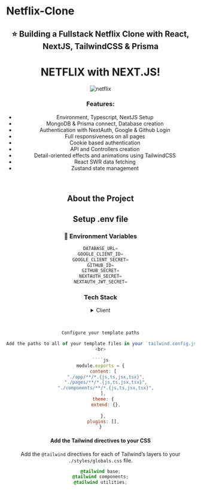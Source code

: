 # Netflix-Clone
<div style="text-align: center;"> 
 
## :star: Building a Fullstack Netflix Clone with React, NextJS, TailwindCSS & Prisma
 

  <h1>NETFLIX with NEXT.JS!</h1>
 
![netflix](https://github.com/oykuky/Netflix-Clone/assets/100612413/a1133f2a-b997-4e98-a6d2-b141c174cc8d)


  ### Features:


- Environment, Typescript, NextJS Setup
- MongoDB & Prisma connect, Database creation
- Authentication with NextAuth, Google & Github Login
- Full responsiveness on all pages
- Cookie based authentication
- API and Controllers creation
- Detail-oriented effects and animations using TailwindCSS
- React SWR data fetching
- Zustand state management


<br />


## About the Project


## Setup .env file
### :key: Environment Variables


```js
DATABASE_URL=
GOOGLE_CLIENT_ID=
GOOGLE_CLIENT_SECRET=
GITHUB_ID=
GITHUB_SECRET=
NEXTAUTH_SECRET=
NEXTAUTH_JWT_SECRET=
``` 

### Tech Stack

<details>
  <summary>Client</summary>
  <ul>
    <li><a href="https://#/">Typescript</a></li>
    <li><a href="https://reactjs.org/">React.js</a></li>
    <li><a href="https://tailwindcss.com/">TailwindCSS</a></li>
    <li><a href="https://nextjs.org/">Next.js</a></li>
  </ul>
</details>


<br />


```js

Configure your template paths

Add the paths to all of your template files in your `tailwind.config.js` file
<br>

````js
module.exports = {
  content: [
    "./app/**/*.{js,ts,jsx,tsx}",
    "./pages/**/*.{js,ts,jsx,tsx}",
    "./components/**/*.{js,ts,jsx,tsx}",
  ],
  theme: {
    extend: {},
    
  },
  plugins: [],
}

````

#### Add the Tailwind directives to your CSS

Add the `@tailwind` directives for each of Tailwind’s layers to your `./styles/globals.css` file.

```css
@tailwind base;
@tailwind components;
@tailwind utilities;
```

</div>

